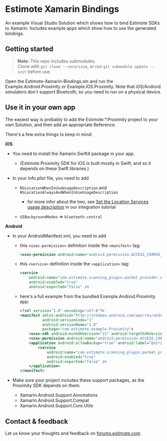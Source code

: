 # Estimote Xamarin Bindings

An example Visual Studio Solution which shows how to bind Estimote SDKs to Xamarin. Includes example apps which show how to use the generated bindings.

## Getting started

> **Note:** This repo includes submodules.<br>
Clone with `git clone --recursive`, or run `git submodule update --init` before use.

Open the Estimote-Xamarin-Bindings.sln and run the Example.Android.Proximity or Example.iOS.Proximity. Note that iOS/Android simulators don't support Bluetooth, so you need to run on a physical device.

## Use it in your own app

The easiest way is probably to add the Estimote.\*.Proximity project to your own Solution, and then add an appropriate Reference.

There's a few extra things to keep in mind:

**iOS**

- You need to install the Xamarin.Swift4 package in your app.
    - (Estimote Proximity SDK for iOS is built mostly in Swift, and so it depends on these Swift libraries.)

- In your Info.plist file, you need to add

    - `NSLocationWhenInUseUsageDescription` and `NSLocationAlwaysAndWhenInUseUsageDescription`
        - for more infor about the two, see [Set the Location Services usage description](https://developer.estimote.com/proximity/ios-tutorial/#set-the-location-services-usage-description) in our integration tutorial

    - `UIBackgroundModes` => `bluetooth-central`

**Android**

- In your AndroidManifest.xml, you need to add

    - this `<uses-permission>` definition inside the `<manifest>` tag:

        ```xml
        <uses-permission android:name="android.permission.ACCESS_COARSE_LOCATION" />
        ```

    - this `<service>` definition inside the `<application>` tag:

        ```xml
        <service
            android:name="com.estimote.scanning_plugin.packet_provider.service.PacketProviderWrapperService"
            android:enabled="true"
            android:exported="false" />
        ```

    - here's a full example from the bundled Example.Android.Proximity app:

        ```xml
        <?xml version="1.0" encoding="utf-8"?>
        <manifest xmlns:android="http://schemas.android.com/apk/res/android"
                  android:versionCode="1"
                  android:versionName="1.0"
                  package="com.estimote.example.Proximity">
            <uses-sdk android:minSdkVersion="21" android:targetSdkVersion="27" />
            <uses-permission android:name="android.permission.ACCESS_COARSE_LOCATION" />
            <application android:allowBackup="true" android:label="@string/app_name">
                <service
                    android:name="com.estimote.scanning_plugin.packet_provider.service.PacketProviderWrapperService"
                    android:enabled="true"
                    android:exported="false" />
            </application>
        </manifest>
        ```

- Make sure your project includes these support packages, as the Proximity SDK depends on them:

    - Xamarin.Android.Support.Annotations
    - Xamarin.Android.Support.Compat
    - Xamarin.Android.Support.Core.Utils

## Contact & feedback

Let us know your thoughts and feedback on [forums.estimote.com][forums].

[forums]: https://forums.estimote.com
